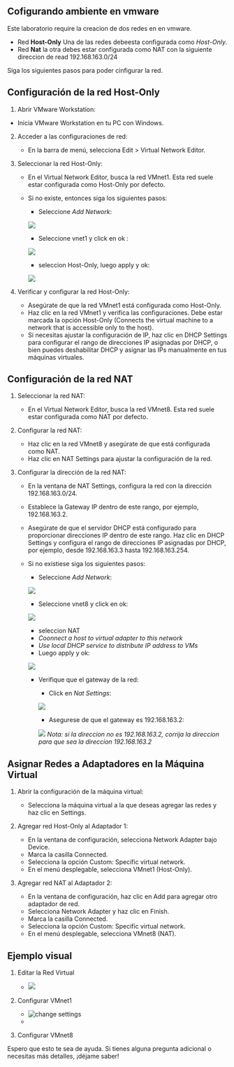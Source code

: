 ## Cofigurando ambiente en vmware


Este laboratorio require la creacion de dos redes en en vmware. 
-   Red **Host-Only** Una de las redes debeesta configurada como *Host-Only*. 
- Red **Nat** la otra debes estar configurada como NAT con la siguiente direccion de read 192.168.163.0/24 

Siga los siguientes pasos para poder cinfigurar la red.

## Configuración de la red Host-Only
1.  Abrir VMware Workstation:

- Inicia VMware Workstation en tu PC con Windows.
2. Acceder a las configuraciones de red:

    - En la barra de menú, selecciona Edit > Virtual Network Editor.
3. Seleccionar la red Host-Only:

    - En el Virtual Network Editor, busca la red VMnet1. Esta red suele estar configurada como Host-Only por defecto.
    - Si no existe, entonces siga los siguientes pasos:
        - Seleccione *Add Network*:

        ![](../IMG/red3.png) 
        - Seleccione vnet1 y click en ok :

        ![](../IMG/red4.png)
        - seleccion Host-Only, luego apply y ok: 

        ![](../IMG/red5.png)
        
3. Verificar y configurar la red Host-Only:

    - Asegúrate de que la red VMnet1 está configurada como Host-Only.
    - Haz clic en la red VMnet1 y verifica las configuraciones. Debe estar marcada la opción Host-Only (Connects the virtual machine to a network that is accessible only to the host).
    - Si necesitas ajustar la configuración de IP, haz clic en DHCP Settings para configurar el rango de direcciones IP asignadas por DHCP, o bien puedes deshabilitar DHCP y asignar las IPs manualmente en tus máquinas virtuales.
    

## Configuración de la red NAT

1. Seleccionar la red NAT:

    - En el Virtual Network Editor, busca la red VMnet8. Esta red suele estar configurada como NAT por defecto.

2. Configurar la red NAT:

    - Haz clic en la red VMnet8 y asegúrate de que está configurada como NAT.
    - Haz clic en NAT Settings para ajustar la configuración de la red.
3. Configurar la dirección de la red NAT:

    - En la ventana de NAT Settings, configura la red con la dirección 192.168.163.0/24.
    - Establece la Gateway IP dentro de este rango, por ejemplo, 192.168.163.2.
    - Asegúrate de que el servidor DHCP está configurado para proporcionar direcciones IP dentro de este rango. Haz clic en DHCP Settings y configura el rango de direcciones IP asignadas por DHCP, por ejemplo, desde 192.168.163.3 hasta 192.168.163.254.
    - Si no existiese siga los siguientes pasos:
        - Seleccione *Add Network*: 

        ![](../IMG/red3.png) 
        - Seleccione vnet8 y click en ok:

        ![](../IMG/red6.png)
        - seleccion NAT
        - *Coonnect a host to virtual adapter to this network*
        -  *Use local DHCP service to distribute IP address to VMs*
        - Luego apply y ok: 

        ![](../IMG/red7.png)
        - Verifique que el gateway de la red:
            - Click en *Nat Settings*: 

            ![](../IMG/red8.png) 
            - Asegurese de que el gateway es 192.168.163.2:
            
            ![](../IMG/red9.png)
            *Nota: si la direccion no es 192.168.163.2, corrija la direccion para que sea la direccion 192.168.163.2*


## Asignar Redes a Adaptadores en la Máquina Virtual
1. Abrir la configuración de la máquina virtual:

    - Selecciona la máquina virtual a la que deseas agregar las redes y haz clic en Settings.
2. Agregar red Host-Only al Adaptador 1:

    - En la ventana de configuración, selecciona Network Adapter bajo Device.
    - Marca la casilla Connected.
    - Selecciona la opción Custom: Specific virtual network.
    - En el menú desplegable, selecciona VMnet1 (Host-Only).
2. Agregar red NAT al Adaptador 2:

    - En la ventana de configuración, haz clic en Add para agregar otro adaptador de red.
    - Selecciona Network Adapter y haz clic en Finish.
    - Marca la casilla Connected.
    - Selecciona la opción Custom: Specific virtual network.
    - En el menú desplegable, selecciona VMnet8 (NAT).

## Ejemplo visual
1. Editar la Red Virtual
    - ![](../IMG/red1.png)       

2. Configurar VMnet1
    - ![change settings](../IMG/red2.png)
    - 

3. Configurar VMnet8

Espero que esto te sea de ayuda. Si tienes alguna pregunta adicional o necesitas más detalles, ¡déjame saber!